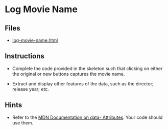 # Log Movie Name

## Files

* [log-movie-name.html](../../Unsolved/05-Stu_LogMovieName/log-movie-name.html)

## Instructions

* Complete the code provided in the skeleton such that clicking on either the original or new buttons captures the movie name.

* Extract and display other features of the data, such as the director; release year; etc.

## Hints

* Refer to the [MDN Documentation on data- Attributes](https://developer.mozilla.org/en-US/docs/Learn/HTML/Howto/Use_data_attributes). Your code should use them.
